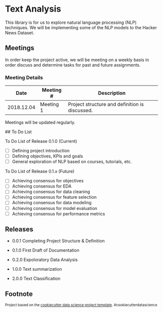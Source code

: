 # Text Analysis

This library is for us to explore natural language processing (NLP) techniques. We will be implementing some of the NLP models to the Hacker News Dataset.

## Meetings

In order keep the project active, we will be meeting on a weekly basis in order discuss and determine tasks for past and future assignments.

### Meeting Details

| Date | Meeting # | Description |
| --- | ----------- |  -------------------------------- |
| 2018.12.04 | Meeting 1 | Project structure and definition is discussed. |

Meetings will be updated regularly.

## To Do List

To Do List of Release 0.1.0 (Current)

- [ ] Defining project introduction
- [ ] Defining objectives, KPIs and goals
- [ ] General exploration of NLP based on courses, tutorials, etc.

To Do List of Release 0.1.x (Future)

- [ ] Achieving consensus for objectives
- [ ] Achieving consensus for EDA
- [ ] Achieving consensus for data cleaning
- [ ] Achieving consensus for feature selection
- [ ] Achieving consensus for data modeling
- [ ] Achieving consensus for model evaluation
- [ ] Achieving consensus for performance metrics

## Releases

- 0.0.1 Completing Project Structure & Definition
- 0.1.0 First Draft of Documentation
- 0.2.0 Expoloratory Data Analysis

- 1.0.0 Text summarization
- 2.0.0 Text Classification

## Footnote

<p><small>Project based on the <a target="_blank" href="https://drivendata.github.io/cookiecutter-data-science/">cookiecutter data science project template</a>. #cookiecutterdatascience</small></p>
